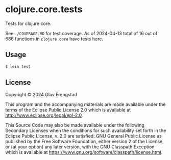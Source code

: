 # clojure.core.tests

Tests for clojure.core.

See `./COVERAGE.MD` for test coverage.
As of 2024-04-13 total of 16 out of 686 functions in `clojure.core` have tests here.

## Usage

```sh
$ lein test
```

## License

Copyright © 2024 Olav Frengstad

This program and the accompanying materials are made available under the
terms of the Eclipse Public License 2.0 which is available at
http://www.eclipse.org/legal/epl-2.0.

This Source Code may also be made available under the following Secondary
Licenses when the conditions for such availability set forth in the Eclipse
Public License, v. 2.0 are satisfied: GNU General Public License as published by
the Free Software Foundation, either version 2 of the License, or (at your
option) any later version, with the GNU Classpath Exception which is available
at https://www.gnu.org/software/classpath/license.html.

